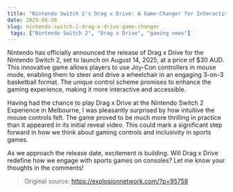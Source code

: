 ```yaml
---
title: "Nintendo Switch 2's Drag x Drive: A Game-Changer for Interactive Gaming"
date: 2025-06-30
slug: nintendo-switch-2-drag-x-drive-game-changer
 tags: ["Nintendo Switch 2", "Drag x Drive", "gaming news"]
---
```


Nintendo has officially announced the release of Drag x Drive for the Nintendo Switch 2, set to launch on August 14, 2025, at a price of $30 AUD. This innovative game allows players to use Joy-Con controllers in mouse mode, enabling them to steer and drive a wheelchair in an engaging 3-on-3 basketball format. The unique control scheme promises to enhance the gaming experience, making it more interactive and accessible.

Having had the chance to play Drag x Drive at the Nintendo Switch 2 Experience in Melbourne, I was pleasantly surprised by how intuitive the mouse controls felt. The game proved to be much more thrilling in practice than it appeared in its initial reveal video. This could mark a significant step forward in how we think about gaming controls and inclusivity in sports games.

As we approach the release date, excitement is building. Will Drag x Drive redefine how we engage with sports games on consoles? Let me know your thoughts in the comments!
> Original source: https://explosionnetwork.com/?p=95758